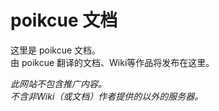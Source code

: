 # poikcue 文档
这里是 poikcue 文档。  
由 poikcue 翻译的文档、Wiki等作品将发布在这里。  

*此网站不包含推广内容。*  
*不含非Wiki（或文档）作者提供的以外的服务器。*  
